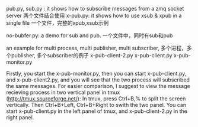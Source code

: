 
pub.py, sub.py : it shows how to subscribe messages from a zmq socket server 两个文件结合使用
x-pub.py: it shows how to use xsub & xpub in a single file  一个文件，完整的xpub,xsub示例

no-bubfer.py: a demo for sub and pub. 一个文件中，同时有sub和pub

an example for multi process, multi publisher, multi subscriber, 多个进程，多个publisher, 多个subscriber的例子
x-pub-client-2.py
x-pub-client.py
x-pub-monitor.py

Firstly, you start the x-pub-monitor.py,
then you can start x-pub-client.py, and x-pub-client2.py, and you will see that the two process will subscribed the same messages.
For easier comparison, I suggest to view the message recieving process in two vertical panel in tmux (http://tmux.sourceforge.net/):
In tmux, press Ctrl+B,% to split the screen vertically. Then Ctrl+B+Left, Ctrl+B+Right to swith the two panel.
You can start x-pub-client.py in the left panel of tmux, and x-pub-client-2.py in the right panel.
 
